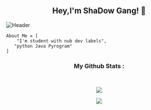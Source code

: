 <h2 align="center">Hey,I'm ShaDow Gang! 👋</h2>

![Header](https://telegra.ph/file/1d3732b1bb44986402614.jpg)

```
About Me = [
    "I'm student with nub dev labels",
   "python Java Pyrogram"
]
```

<h3 align="center"><b>My Github Stats :</b></h3><br>
<p align="center"><a href="https://github.com/ShadoWClub"><img src="https://github-readme-stats.vercel.app/api?username=ShadoWClub&show_icons=true&theme=radical"></a></p>
<p align="center"><a href="https://github.com/ShadoWClub"><img src="https://github-readme-stats.vercel.app/api/top-langs/?username=ShadoWClub&theme=radical&layout=compact"></a></p>

